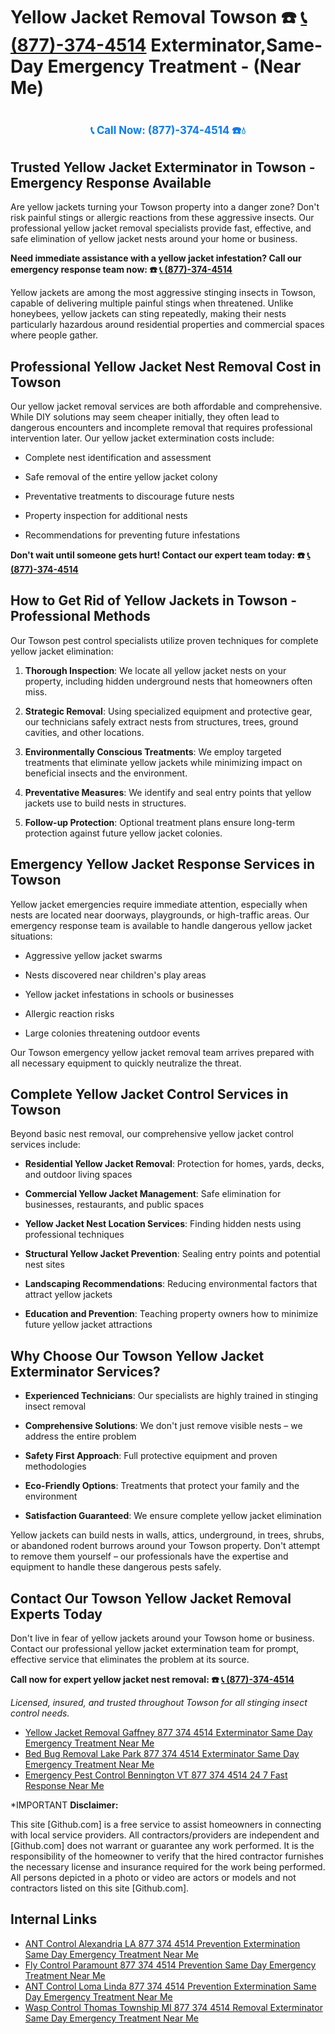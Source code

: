 # Yellow Jacket Removal Towson ☎️ [📞 (877)-374-4514](https://pest-control-4514.netlify.app) Exterminator,Same-Day Emergency Treatment - (Near Me)
# 

<p align="center" style="font-size: 1.2em; font-weight: bold; margin: 20px 0;">
  <a href="https://pest-control-4514.netlify.app" target="_blank" style="color: #007BFF; text-decoration: none;">📞 Call Now: (877)-374-4514 ☎️💧</a>
</p>

## Trusted Yellow Jacket Exterminator in Towson - Emergency Response Available

Are yellow jackets turning your Towson property into a danger zone? Don't risk painful stings or allergic reactions from these aggressive insects. Our professional yellow jacket removal specialists provide fast, effective, and safe elimination of yellow jacket nests around your home or business.

**Need immediate assistance with a yellow jacket infestation? Call our emergency response team now: ☎️ [📞 (877)-374-4514](https://pest-control-4514.netlify.app)**

Yellow jackets are among the most aggressive stinging insects in Towson, capable of delivering multiple painful stings when threatened. Unlike honeybees, yellow jackets can sting repeatedly, making their nests particularly hazardous around residential properties and commercial spaces where people gather.

## Professional Yellow Jacket Nest Removal Cost in Towson

Our yellow jacket removal services are both affordable and comprehensive. While DIY solutions may seem cheaper initially, they often lead to dangerous encounters and incomplete removal that requires professional intervention later. Our yellow jacket extermination costs include:

- Complete nest identification and assessment

- Safe removal of the entire yellow jacket colony

- Preventative treatments to discourage future nests

- Property inspection for additional nests

- Recommendations for preventing future infestations

**Don't wait until someone gets hurt! Contact our expert team today: ☎️ [📞 (877)-374-4514](https://pest-control-4514.netlify.app)**

## How to Get Rid of Yellow Jackets in Towson - Professional Methods

Our Towson pest control specialists utilize proven techniques for complete yellow jacket elimination:

1. **Thorough Inspection**: We locate all yellow jacket nests on your property, including hidden underground nests that homeowners often miss.

2. **Strategic Removal**: Using specialized equipment and protective gear, our technicians safely extract nests from structures, trees, ground cavities, and other locations.

3. **Environmentally Conscious Treatments**: We employ targeted treatments that eliminate yellow jackets while minimizing impact on beneficial insects and the environment.

4. **Preventative Measures**: We identify and seal entry points that yellow jackets use to build nests in structures.

5. **Follow-up Protection**: Optional treatment plans ensure long-term protection against future yellow jacket colonies.

## Emergency Yellow Jacket Response Services in Towson

Yellow jacket emergencies require immediate attention, especially when nests are located near doorways, playgrounds, or high-traffic areas. Our emergency response team is available to handle dangerous yellow jacket situations:

- Aggressive yellow jacket swarms

- Nests discovered near children's play areas

- Yellow jacket infestations in schools or businesses

- Allergic reaction risks

- Large colonies threatening outdoor events

Our Towson emergency yellow jacket removal team arrives prepared with all necessary equipment to quickly neutralize the threat.

## Complete Yellow Jacket Control Services in Towson

Beyond basic nest removal, our comprehensive yellow jacket control services include:

- **Residential Yellow Jacket Removal**: Protection for homes, yards, decks, and outdoor living spaces

- **Commercial Yellow Jacket Management**: Safe elimination for businesses, restaurants, and public spaces

- **Yellow Jacket Nest Location Services**: Finding hidden nests using professional techniques

- **Structural Yellow Jacket Prevention**: Sealing entry points and potential nest sites

- **Landscaping Recommendations**: Reducing environmental factors that attract yellow jackets

- **Education and Prevention**: Teaching property owners how to minimize future yellow jacket attractions

## Why Choose Our Towson Yellow Jacket Exterminator Services?

- **Experienced Technicians**: Our specialists are highly trained in stinging insect removal

- **Comprehensive Solutions**: We don't just remove visible nests – we address the entire problem

- **Safety First Approach**: Full protective equipment and proven methodologies

- **Eco-Friendly Options**: Treatments that protect your family and the environment

- **Satisfaction Guaranteed**: We ensure complete yellow jacket elimination

Yellow jackets can build nests in walls, attics, underground, in trees, shrubs, or abandoned rodent burrows around your Towson property. Don't attempt to remove them yourself – our professionals have the expertise and equipment to handle these dangerous pests safely.

## Contact Our Towson Yellow Jacket Removal Experts Today

Don't live in fear of yellow jackets around your Towson home or business. Contact our professional yellow jacket extermination team for prompt, effective service that eliminates the problem at its source.

**Call now for expert yellow jacket nest removal: ☎️ [📞 (877)-374-4514](https://pest-control-4514.netlify.app)**

*Licensed, insured, and trusted throughout Towson for all stinging insect control needs.*


- [Yellow Jacket Removal Gaffney 877 374 4514 Exterminator Same Day Emergency Treatment Near Me](https://github.com/allyoucaneatsushiin/pest-control/blob/main/Yellow-Jacket-Removal-Gaffney-877-374-4514-Exterminator-Same-Day-Emergency-Treatment-Near-Me.md)
- [Bed Bug Removal Lake Park 877 374 4514 Exterminator Same Day Emergency Treatment Near Me](https://github.com/allyoucaneatsushiin/pest-control/blob/main/Bed-Bug-Removal-Lake-Park-877-374-4514-Exterminator-Same-Day-Emergency-Treatment-Near-Me.md)
- [Emergency Pest Control Bennington VT 877 374 4514 24 7 Fast Response Near Me](https://github.com/allyoucaneatsushiin/pest-control/blob/main/Emergency-Pest-Control-Bennington-VT-877-374-4514-24-7-Fast-Response-Near-Me.md)


*IMPORTANT **Disclaimer:**  

This site [Github.com] is a free service to assist homeowners in connecting with local service providers. All contractors/providers are independent and [Github.com] does not warrant or guarantee any work performed. It is the responsibility of the homeowner to verify that the hired contractor furnishes the necessary license and insurance required for the work being performed. All persons depicted in a photo or video are actors or models and not contractors listed on this site [Github.com].


## Internal Links
- [ANT Control Alexandria LA 877 374 4514 Prevention Extermination Same Day Emergency Treatment Near Me](https://github.com/allyoucaneatsushiin/pest-control/blob/main/ANT-Control-Alexandria-LA-877-374-4514-Prevention-Extermination-Same-Day-Emergency-Treatment-Near-Me.md)
- [Fly Control Paramount 877 374 4514 Prevention Same Day Emergency Treatment Near Me](https://github.com/allyoucaneatsushiin/pest-control/blob/main/Fly-Control-Paramount-877-374-4514-Prevention-Same-Day-Emergency-Treatment-Near-Me.md)
- [ANT Control Loma Linda 877 374 4514 Prevention Extermination Same Day Emergency Treatment Near Me](https://github.com/allyoucaneatsushiin/pest-control/blob/main/ANT-Control-Loma-Linda-877-374-4514-Prevention-Extermination-Same-Day-Emergency-Treatment-Near-Me.md)
- [Wasp Control Thomas Township MI 877 374 4514 Removal Exterminator Same Day Emergency Treatment Near Me](https://github.com/allyoucaneatsushiin/pest-control/blob/main/Wasp-Control-Thomas-Township-MI-877-374-4514-Removal-Exterminator-Same-Day-Emergency-Treatment-Near-Me.md)
